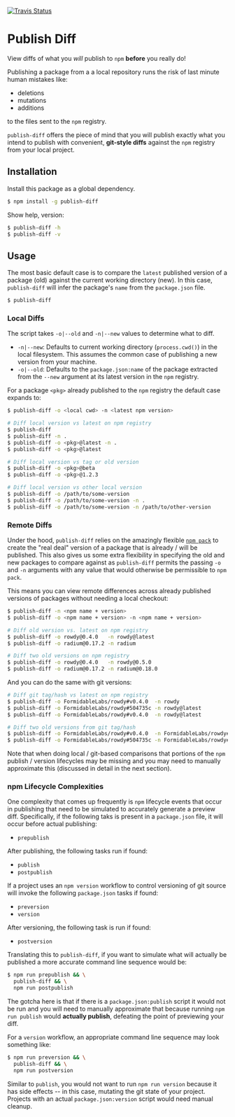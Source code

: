 [![Travis Status][trav_img]][trav_site]
<!--[![Coverage Status][cov_img]][cov_site]-->

Publish Diff
============

View diffs of what you _will_ publish to `npm` **before** you really do!

Publishing a package from a a local repository runs the risk of last minute
human mistakes like:

- deletions
- mutations
- additions

to the files sent to the `npm` registry.

`publish-diff` offers the piece of mind that you will publish exactly what you
intend to publish with convenient, **git-style diffs** against the `npm`
registry from your local project.

## Installation

Install this package as a global dependency.

```sh
$ npm install -g publish-diff
```

Show help, version:

```sh
$ publish-diff -h
$ publish-diff -v
```

## Usage

The most basic default case is to compare the `latest` published version of a
package (old) against the current working directory (new). In this case,
`publish-diff` will infer the package's `name` from the `package.json` file.

```sh
$ publish-diff
```

### Local Diffs

The script takes `-o|--old` and `-n|--new` values to determine what to diff.

* `-n|--new`: Defaults to current working directory (`process.cwd()`) in the
  local filesystem. This assumes the common case of publishing a new version
  from your machine.
* `-o|--old`: Defaults to the `package.json:name` of the package extracted from
  the `--new` argument at its latest version in the `npm` registry.

For a package `<pkg>` already published to the `npm` registry the default case
expands to:

```sh
$ publish-diff -o <local cwd> -n <latest npm version>

# Diff local version vs latest on npm registry
$ publish-diff
$ publish-diff -n .
$ publish-diff -o <pkg>@latest -n .
$ publish-diff -o <pkg>@latest

# Diff local version vs tag or old version
$ publish-diff -o <pkg>@beta
$ publish-diff -o <pkg>@1.2.3

# Diff local version vs other local version
$ publish-diff -o /path/to/some-version
$ publish-diff -o /path/to/some-version -n .
$ publish-diff -o /path/to/some-version -n /path/to/other-version
```

### Remote Diffs

Under the hood, `publish-diff` relies on the amazingly flexible
[`npm pack`](https://docs.npmjs.com/cli/pack) to create the "real deal" version
of a package that is already / will be published. This also gives us some extra
flexibility in specifying the old and new packages to compare against as
`publish-diff` permits the passing `-o` and `-n` arguments with any value that
would otherwise be permissible to `npm pack`.

This means you can view remote differences across already published versions of
packages without needing a local checkout:

```sh
$ publish-diff -n <npm name + version>
$ publish-diff -o <npm name + version> -n <npm name + version>

# Diff old version vs. latest on npm registry
$ publish-diff -o rowdy@0.4.0   -n rowdy@latest
$ publish-diff -o radium@0.17.2 -n radium

# Diff two old versions on npm registry
$ publish-diff -o rowdy@0.4.0   -n rowdy@0.5.0
$ publish-diff -o radium@0.17.2 -n radium@0.18.0
```

And you can do the same with git versions:

```sh
# Diff git tag/hash vs latest on npm registry
$ publish-diff -o FormidableLabs/rowdy#v0.4.0  -n rowdy
$ publish-diff -o FormidableLabs/rowdy#504735c -n rowdy@latest
$ publish-diff -o FormidableLabs/rowdy#v0.4.0  -n rowdy@latest

# Diff two old versions from git tag/hash
$ publish-diff -o FormidableLabs/rowdy#v0.4.0  -n FormidableLabs/rowdy#v0.5.0
$ publish-diff -o FormidableLabs/rowdy#504735c -n FormidableLabs/rowdy#fe25a22
```

Note that when doing local / git-based comparisons that portions of the `npm`
publish / version lifecycles may be missing and you may need to manually
approximate this (discussed in detail in the next section).

### npm Lifecycle Complexities

One complexity that comes up frequently is `npm` lifecycle events that occur
in publishing that need to be simulated to accurately generate a preview diff.
Specifically, if the following taks is present in a `package.json` file, it
will occur before actual publishing:

- `prepublish`

After publishing, the following tasks run if found:

- `publish`
- `postpublish`

If a project uses an `npm version` workflow to control versioning of git source
will invoke the following `package.json` tasks if found:

- `preversion`
- `version`

After versioning, the following task is run if found:

- `postversion`

Translating this to `publish-diff`, if you want to simulate what will actually
be published a more accurate command line sequence would be:

```sh
$ npm run prepublish && \
  publish-diff && \
  npm run postpublish
```

The gotcha here is that if there is a `package.json:publish` script it would
not be run and you will need to manually approximate that because running
`npm run publish` would **actually publish**, defeating the point of previewing
your diff.

For a `version` workflow, an appropriate command line sequence may look
something like:

```sh
$ npm run preversion && \
  publish-diff && \
  npm run postversion
```

Similar to `publish`, you would not want to run `npm run version` because it
has side effects -- in this case, mutating the git state of your project.
Projects with an actual `package.json:version` script would need manual cleanup.

[trav_img]: https://api.travis-ci.org/FormidableLabs/publish-diff.svg
[trav_site]: https://travis-ci.org/FormidableLabs/publish-diff
[cov_img]: https://img.shields.io/coveralls/FormidableLabs/publish-diff.svg
[cov_site]: https://coveralls.io/r/FormidableLabs/publish-diff
